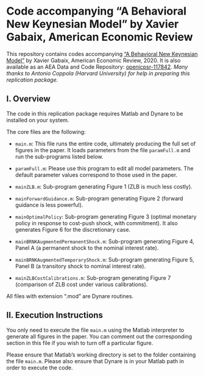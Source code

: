 # Code accompanying “A Behavioral New Keynesian Model” by Xavier Gabaix, American Economic Review

This repository contains codes accompanying [“A Behavioral New Keynesian Model”](https://www.aeaweb.org/articles?id=10.1257/aer.20162005) by Xavier Gabaix, American Economic Review, 2020. It is also available as an AEA Data and Code Repository: [openicpsr-117842](https://www.openicpsr.org/openicpsr/project/117842/version/V1/view). *Many thanks to Antonio Coppola (Harvard University) for help in preparing this replication package.*


## I. Overview

The code in this replication package requires Matlab and Dynare to be  installed on your system.

The core files are the following:

* `main.m`: This file runs the entire code, ultimately producing the full set of figures in the paper. It loads parameters from the file `paramFull.m` and run the sub-programs listed below.

* `paramFull.m`: Please use this program to edit all model parameters. The default parameter values correspond to those used in the paper.

* `mainZLB.m`: Sub-program generating Figure 1 (ZLB is much less costly).

* `mainForwardGuidance.m`: Sub-program generating Figure 2 (forward guidance is less powerful).

* `mainOptimalPolicy`: Sub-program generating Figure 3 (optimal monetary policy in response to cost-push shock, with commitment). It also generates Figure 6 for the discretionary case.

* `mainBRNKAugmentedPermanentShock.m`: Sub-program generating Figure 4, Panel A (a permanent shock to the nominal interest rate).

* `mainBRNKAugmentedTemporaryShock.m`: Sub-program generating Figure 5, Panel B (a transitory shock to nominal interest rate).

* `mainZLBCostCalibrations.m`: Sub-program generating Figure 7 (comparison of ZLB cost under various calibrations).

All files with extension “.mod” are Dynare routines.


## II. Execution Instructions

You only need to execute the file `main.m` using the Matlab interpreter to generate all figures in the paper. You can comment out the corresponding section in this file if you wish to turn off a particular figure.

Please ensure that Matlab’s working directory is set to the folder containing the file `main.m`. Please also ensure that Dynare is in your Matlab path in order to execute the code.
